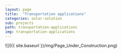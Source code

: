 ```yaml
---
layout: page
title:  "Transportation applications"
categories: solar-solution
sub: projects
path: transportation-applications
img: transportation-applications
---
```


![]({{ site.baseurl }}/img/Page_Under_Construction.png)